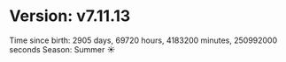 # Version: v7.11.13
Time since birth: 2905 days, 69720 hours, 4183200 minutes, 250992000 seconds
Season: Summer ☀️
